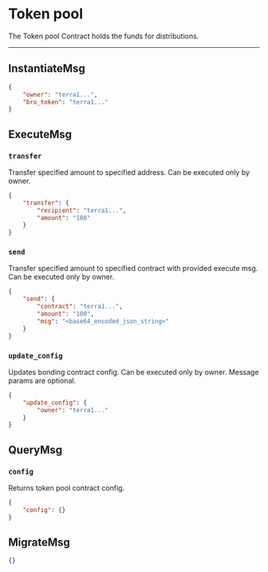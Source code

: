 # Token pool

The Token pool Contract holds the funds for distributions.

---

## InstantiateMsg

```json
{
    "owner": "terra1...",
    "bro_token": "terra1..."
}
```

## ExecuteMsg

### `transfer`

Transfer specified amount to specified address. Can be executed only by owner.

```json
{
    "transfer": {
        "recipient": "terra1...",
        "amount": "100"
    }
}
```

### `send`

Transfer specified amount to specified contract with provided execute msg. Can be executed only by owner.

```json
{
    "send": {
        "contract": "terra1...",
        "amount": "100",
        "msg": "<base64_encoded_json_string>"
    }
}
```

### `update_config`

Updates bonding contract config. Can be executed only by owner.
Message params are optional.

```json
{
    "update_config": {
        "owner": "terra1..."
    }
}
```

## QueryMsg

### `config`

Returns token pool contract config.

```json
{
    "config": {}
}
```

## MigrateMsg

```json
{}
```
